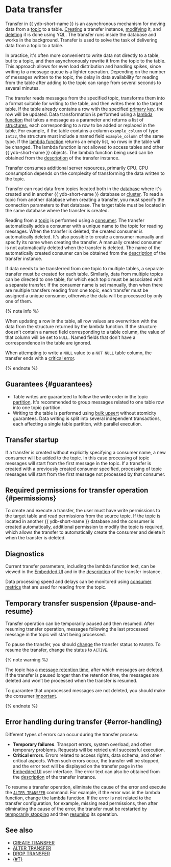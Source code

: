 # Data transfer

Transfer in {{ ydb-short-name }} is an asynchronous mechanism for moving data from a [topic](glossary.md#topic) to a table. [Creating](../yql/reference/syntax/create-transfer.md) a transfer instance, [modifying](../yql/reference/syntax/alter-transfer.md) it, and [deleting](../yql/reference/syntax/drop-transfer.md) it is done using YQL. The transfer runs inside the database and works in the background. Transfer is used to solve the task of delivering data from a topic to a table.

In practice, it's often more convenient to write data not directly to a table, but to a topic, and then asynchronously rewrite it from the topic to the table. This approach allows for even load distribution and handling spikes, since writing to a message queue is a lighter operation. Depending on the number of messages written to the topic, the delay in data availability for reading from the table after adding to the topic can range from several seconds to several minutes.

The transfer reads messages from the specified topic, transforms them into a format suitable for writing to the table, and then writes them to the target table. If the table already contains a row with the specified [primary key](glossary.md#primary-key), the row will be updated. Data transformation is performed using a [lambda function](../yql/reference/syntax/expressions.md#lambda) that takes a message as a parameter and returns a list of [structures](../yql/reference/types/containers.md), each corresponding to a row to be added or replaced in the table. For example, if the table contains a column `example_column` of type `Int32`, the structure must include a named field `example_column` of the same type.
If the [lambda function](../yql/reference/syntax/expressions.md#lambda) returns an empty list, no rows in the table will be changed. The lambda function is not allowed to access tables and other {{ ydb-short-name }} objects.
The lambda function being used can be obtained from the [description](../reference/ydb-cli/commands/scheme-describe.md) of the transfer instance.

Transfer consumes additional server resources, primarily CPU. CPU consumption depends on the complexity of transforming the data written to the topic.

Transfer can read data from topics located both in the [database](glossary.md#database) where it's created and in another {{ ydb-short-name }} database or [cluster](glossary.md#cluster). To read a topic from another database when creating a transfer, you must specify the connection parameters to that database. The target table must be located in the same database where the transfer is created.

Reading from a [topic](glossary.md#topic) is performed using a [consumer](glossary.md#consumer). The transfer automatically adds a consumer with a unique name to the topic for reading messages. When the transfer is deleted, the created consumer is automatically deleted. It's also possible to create a consumer manually and specify its name when creating the transfer. A manually created consumer is not automatically deleted when the transfer is deleted. The name of the automatically created consumer can be obtained from the [description](../reference/ydb-cli/commands/scheme-describe.md) of the transfer instance.

If data needs to be transferred from one topic to multiple tables, a separate transfer must be created for each table. Similarly, data from multiple topics can be directed to one table, for which each topic must be associated with a separate transfer. If the consumer name is set manually, then when there are multiple transfers reading from one topic, each transfer must be assigned a unique consumer, otherwise the data will be processed by only one of them.

{% note info %}

When updating a row in the table, all row values are overwritten with the data from the structure returned by the lambda function. If the structure doesn't contain a named field corresponding to a table column, the value of that column will be set to `NULL`. Named fields that don't have a correspondence in the table are ignored.

When attempting to write a `NULL` value to a `NOT NULL` table column, the transfer ends with a [critical error](#error-handling).

{% endnote %}

## Guarantees {#guarantees}

* Table writes are guaranteed to follow the write order in the topic [partition](glossary.md#partition). It's recommended to group messages related to one table row into one topic partition.
* Writing to the table is performed using [bulk upsert](../recipes/ydb-sdk/bulk-upsert.md) without atomicity guarantees. Data writing is split into several independent transactions, each affecting a single table partition, with parallel execution.

## Transfer startup

If a transfer is created without explicitly specifying a consumer name, a new consumer will be added to the topic. In this case processing of topic messages will start from the first message in the topic.
If a transfer is created with a previously created consumer specified, processing of topic messages will start from the first message not processed by that consumer.

## Required permissions for transfer operation {#permissions}

To create and execute a transfer, the user must have write permissions to the target table and read permissions from the source topic. If the topic is located in another {{ ydb-short-name }} database and the consumer is created automatically, additional permission to modify the topic is required, which allows the transfer to automatically create the consumer and delete it when the transfer is deleted.

## Diagnostics

Current transfer parameters, including the lambda function text, can be viewed in the [Embedded UI](../reference/embedded-ui/index.md) and in the [description](../reference/ydb-cli/commands/scheme-describe.md) of the transfer instance.

Data processing speed and delays can be monitored using [consumer metrics](../reference/observability/metrics/index.md#topics) that are used for reading from the topic.

## Temporary transfer suspension {#pause-and-resume}

Transfer operation can be temporarily paused and then resumed. After resuming transfer operation, messages following the last processed message in the topic will start being processed.

To pause the transfer, you should [change](../yql/reference/syntax/alter-transfer.md#examples) the transfer status to `PAUSED`. To resume the transfer, change the status to `ACTIVE`.

{% note warning %}

The topic has a [message retention time](datamodel/topic.md#retention-time), after which messages are deleted. If the transfer is paused longer than the retention time, the messages are deleted and won’t be processed when the transfer is resumed.

To guarantee that unprocessed messages are not deleted, you should make the consumer [important](datamodel/topic.md#important-consumer).

{% endnote %}

## Error handling during transfer {#error-handling}

Different types of errors can occur during the transfer process:

* **Temporary failures**. Transport errors, system overload, and other temporary problems. Requests will be retried until successful execution.
* **Critical errors**. Errors related to access rights, data schema, and other critical aspects. When such errors occur, the transfer will be stopped, and the error text will be displayed on the transfer page in the [Embedded UI](../reference/embedded-ui/index.md) user interface. The error text can also be obtained from the [description](../reference/ydb-cli/commands/scheme-describe.md) of the transfer instance.

To resume a transfer operation, eliminate the cause of the error and execute the [`ALTER TRANSFER`](../yql/reference/syntax/alter-transfer.md) command. For example, if the error was in the lambda function, change the lambda function. If the error is not related to the transfer configuration, for example, missing read permissions, then after eliminating the cause of the error, the transfer must be restarted by [temporarily stopping](#pause-and-resume) and then [resuming](#pause-and-resume) its operation.

## See also

* [CREATE TRANSFER](../yql/reference/syntax/create-transfer.md)
* [ALTER TRANSFER](../yql/reference/syntax/alter-transfer.md)
* [DROP TRANSFER](../yql/reference/syntax/drop-transfer.md)
* [{#T}](../recipes/transfer/index.md)